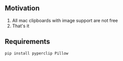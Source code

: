 ## Motivation

1. All mac clipboards with image support are not free
2. That's it

## Requirements

```bash
pip install pyperclip Pillow
```
